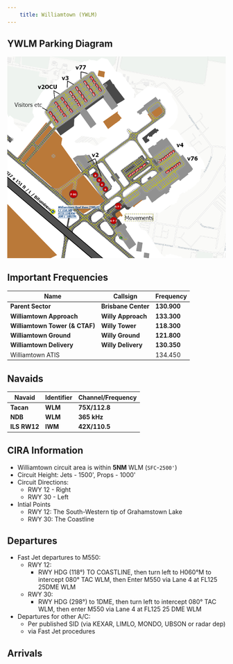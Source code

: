 ```yaml
---
    title: Williamtown (YWLM)
---
```

## YWLM Parking Diagram


![YWLM Parking Diagram](img/YWLM_parking.png)


## Important Frequencies
| Name               | Callsign       | Frequency        | 
| ------------------ | -------------- | ---------------- | 
| **Parent Sector** | **Brisbane Center**| **130.900** |
| **Williamtown Approach** | **Willy Approach**   | **133.300**     | 
| **Williamtown Tower (& CTAF)**    | **Willy Tower**  | **118.300**         |
| **Williamtown Ground**    | **Willy Ground**  | **121.800**         | 
| **Williamtown Delivery**    | **Willy Delivery**  | **130.350**         | 
| Williamtown ATIS    |   | 134.450         |

## Navaids
| Navaid               | Identifier       | Channel/Frequency| 
| ------------------ | -------------- | ---------------- | 
| **Tacan** | **WLM**   | **75X/112.8**     |
| **NDB** | **WLM** | **365 kHz** |
| **ILS RW12** | **IWM** | **42X/110.5** |

## CIRA Information
- Williamtown circuit area is within **5NM** WLM (`SFC`-`2500'`)
- Circuit Height: Jets - 1500', Props - 1000'
- Circuit Directions:
    - RWY 12 - Right
    - RWY 30 - Left
- Intial Points
    - RWY 12: The South-Western tip of Grahamstown Lake
    - RWY 30: The Coastline

## Departures
- Fast Jet departures to M550:
    - RWY 12:
        - RWY HDG (118°) TO COASTLINE, then turn left to H060°M to intercept 080° TAC WLM, then Enter M550 via Lane 4 at FL125 25DME WLM
    - RWY 30:
        - RWY HDG (298°) to 1DME, then turn left to intercept 080° TAC WLM, then enter M550 via Lane 4 at FL125 25 DME WLM
- Departures for other A/C:
    - Per published SID (via KEXAR, LIMLO, MONDO, UBSON or radar dep)
    - via Fast Jet procedures

## Arrivals